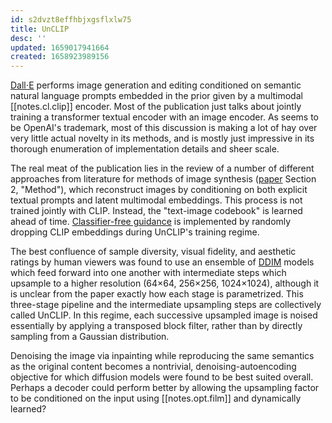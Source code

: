 ```yaml
---
id: s2dvzt8effhbjxgsflxlw75
title: UnCLIP
desc: ''
updated: 1659017941664
created: 1658923989156
---
```


[Dall⋅E][paper] performs image generation and editing conditioned on semantic natural language prompts embedded in the prior given by a multimodal [[notes.cl.clip]] encoder. Most of the publication just talks about jointly training a transformer textual encoder with an image encoder. As seems to be OpenAI's trademark, most of this discussion is making a lot of hay over very little actual novelty in its methods, and is mostly just impressive in its thorough enumeration of implementation details and sheer scale. 

The real meat of the publication lies in the review of a number of different approaches from literature for methods of image synthesis ([paper] Section 2, "Method"), which reconstruct images by conditioning on both explicit textual prompts and latent multimodal embeddings. This process is not trained jointly with CLIP. Instead, the "text-image codebook" is learned ahead of time. [Classifier-free guidance][clfree] is implemented by randomly dropping CLIP embeddings during UnCLIP's training regime.

The best confluence of sample diversity, visual fidelity, and aesthetic ratings by human viewers was found to use an ensemble of [DDIM] models which feed forward into one another with intermediate steps which upsample to a higher resolution (64×64, 256×256, 1024×1024), although it is unclear from the paper exactly how each stage is parametrized. This three-stage pipeline and the intermediate upsampling steps are collectively called UnCLIP. In this regime, each successive upsampled image is noised essentially by applying a transposed block filter, rather than by directly sampling from a Gaussian distribution. 

Denoising the image via inpainting while reproducing the same semantics as the original content becomes a nontrivial, denoising-autoencoding objective for which diffusion models were found to be best suited overall. Perhaps a decoder could perform better by allowing the upsampling factor to be conditioned on the input using [[notes.opt.film]] and dynamically learned?

[paper]: https://arxiv.org/pdf/2205.12674.pdf
[ddim]: https://arxiv.org/abs/2010.02502
[clfree]: https://openreview.net/pdf?id=qw8AKxfYbI